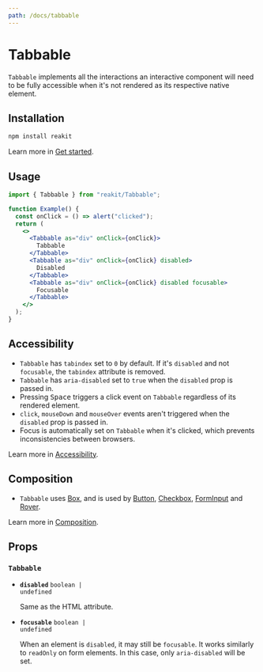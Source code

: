 ```yaml
---
path: /docs/tabbable
---
```


# Tabbable

`Tabbable` implements all the interactions an interactive component will need to be fully accessible when it's not rendered as its respective native element.

## Installation

```sh
npm install reakit
```

Learn more in [Get started](/docs/get-started).

## Usage

<!-- eslint-disable no-alert -->

```jsx
import { Tabbable } from "reakit/Tabbable";

function Example() {
  const onClick = () => alert("clicked");
  return (
    <>
      <Tabbable as="div" onClick={onClick}>
        Tabbable
      </Tabbable>
      <Tabbable as="div" onClick={onClick} disabled>
        Disabled
      </Tabbable>
      <Tabbable as="div" onClick={onClick} disabled focusable>
        Focusable
      </Tabbable>
    </>
  );
}
```

## Accessibility

- `Tabbable` has `tabindex` set to `0` by default. If it's `disabled` and not `focusable`, the `tabindex` attribute is removed.
- `Tabbable` has `aria-disabled` set to `true` when the `disabled` prop is passed in.
- Pressing <kbd>Space</kbd> triggers a click event on `Tabbable` regardless of its rendered element.
- `click`, `mouseDown` and `mouseOver` events aren't triggered when the `disabled` prop is passed in.
- Focus is automatically set on `Tabbable` when it's clicked, which prevents inconsistencies between browsers.

Learn more in [Accessibility](/docs/accessibility).

## Composition

- `Tabbable` uses [Box](/docs/box), and is used by [Button](/docs/button), [Checkbox](/docs/checkbox), [FormInput](/docs/form) and [Rover](/docs/rover).

Learn more in [Composition](/docs/composition#props-hooks).

## Props

<!-- Automatically generated -->

### `Tabbable`

- **`disabled`** 
  <code>boolean | undefined</code>

  Same as the HTML attribute.  

- **`focusable`** 
  <code>boolean | undefined</code>

  When an element is `disabled`, it may still be `focusable`. It works
similarly to `readOnly` on form elements. In this case, only
`aria-disabled` will be set.  
